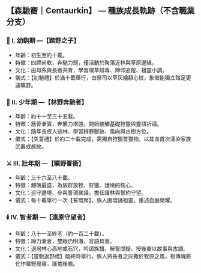 ## 【森馳裔｜Centaurkin】 — 種族成長軌跡（不含職業分支）

### 🐎 I. 幼駒期 —【踏野之子】
- 年齡：初生至約十載。
- 特徵：四蹄尚軟，奔馳力弱，僅活動於聚落近林與草原邊緣。
- 文化：由母系與長者共育，學習嗅草辨毒、蹄印追蹤、祖靈小調。
- 儀式：【初馳禮】於滿十載舉行，由祭司以草灰繪額心紋，象徵能獨立踏足更遠曠野。

### 🏹 II. 少年期 —【林野奔馳者】
- 年齡：約十一至三十五載。
- 特徵：筋骨漸實，奔襲力增強，開始接觸基礎狩獵與靈語祈禱。
- 文化：隨年長族人巡林、學習辨野獸跡、風向與古樹方位。
- 儀式：【矢誓禮】於約二十載完成，需獨自狩獵首獵物，以其血首次濡染家族武器或族紋。

### ⚔️ III. 壯年期 —【曠野誓衛】
- 年齡：三十六至八十載。
- 特徵：體魄最盛，為族群放牧、狩獵、護境的核心。
- 文化：巡守邊境、參與誓環聚議，擔任護林與誓約守望。
- 儀式：每十載舉行一次【誓環聚】，族人圍環誦祖靈，重述血脈榮耀。

### 🕯️ IV. 智者期 —【遠原守望者】
- 年齡：八十一至終老（約一百二十載）。
- 特徵：蹄力漸衰，雙眼仍明澈，言語具重。
- 文化：退居林心高地或石穴，吟頌族譜、解誓問疑、授後裔以故事與古調。
- 儀式：【靈馳返野禮】臨終時舉行，族人將長者之灰撒於牧原之風，相傳魂將化作曠野晨霧，護佑後裔。
